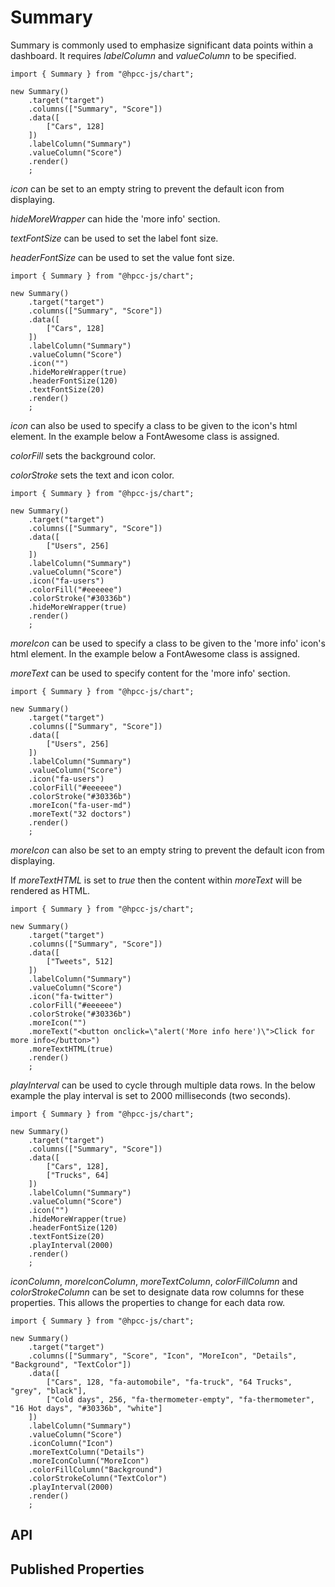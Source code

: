 # Summary

<!--meta
{
    "id": 13959,
    "name": "Summary",
    "kind": 128,
    "kindString": "Class",
    "flags": {
        "isExported": true
    },
    "sources": [
        {
            "fileName": "Summary.ts",
            "line": 11,
            "character": 20
        },
        {
            "fileName": "Summary.ts",
            "line": 181,
            "character": 24
        }
    ],
    "extendedTypes": [
        {
            "type": "reference",
            "name": "HTMLWidget"
        }
    ],
    "folder": "packages/chart"
}
-->

Summary is commonly used to emphasize significant data points within a dashboard. It requires _labelColumn_ and _valueColumn_ to be specified.

```sample-code
import { Summary } from "@hpcc-js/chart";

new Summary()
    .target("target")
    .columns(["Summary", "Score"])
    .data([
        ["Cars", 128]
    ])
    .labelColumn("Summary")
    .valueColumn("Score")
    .render()
    ;
```

_icon_ can be set to an empty string to prevent the default icon from displaying.

_hideMoreWrapper_ can hide the 'more info' section.

_textFontSize_ can be used to set the label font size.

_headerFontSize_ can be used to set the value font size.

```sample-code
import { Summary } from "@hpcc-js/chart";

new Summary()
    .target("target")
    .columns(["Summary", "Score"])
    .data([
        ["Cars", 128]
    ])
    .labelColumn("Summary")
    .valueColumn("Score")
    .icon("")
    .hideMoreWrapper(true)
    .headerFontSize(120)
    .textFontSize(20)
    .render()
    ;
```

_icon_ can also be used to specify a class to be given to the icon's html element. In the example below a FontAwesome class is assigned.

_colorFill_ sets the background color.

_colorStroke_ sets the text and icon color.

```sample-code
import { Summary } from "@hpcc-js/chart";

new Summary()
    .target("target")
    .columns(["Summary", "Score"])
    .data([
        ["Users", 256]
    ])
    .labelColumn("Summary")
    .valueColumn("Score")
    .icon("fa-users")
    .colorFill("#eeeeee")
    .colorStroke("#30336b")
    .hideMoreWrapper(true)
    .render()
    ;
```

_moreIcon_ can be used to specify a class to be given to the 'more info' icon's html element. In the example below a FontAwesome class is assigned.

_moreText_ can be used to specify content for the 'more info' section.

```sample-code
import { Summary } from "@hpcc-js/chart";

new Summary()
    .target("target")
    .columns(["Summary", "Score"])
    .data([
        ["Users", 256]
    ])
    .labelColumn("Summary")
    .valueColumn("Score")
    .icon("fa-users")
    .colorFill("#eeeeee")
    .colorStroke("#30336b")
    .moreIcon("fa-user-md")
    .moreText("32 doctors")
    .render()
    ;
```

_moreIcon_ can also be set to an empty string to prevent the default icon from displaying.

If _moreTextHTML_ is set to _true_ then the content within _moreText_ will be rendered as HTML.

```sample-code
import { Summary } from "@hpcc-js/chart";

new Summary()
    .target("target")
    .columns(["Summary", "Score"])
    .data([
        ["Tweets", 512]
    ])
    .labelColumn("Summary")
    .valueColumn("Score")
    .icon("fa-twitter")
    .colorFill("#eeeeee")
    .colorStroke("#30336b")
    .moreIcon("")
    .moreText("<button onclick=\"alert('More info here')\">Click for more info</button>")
    .moreTextHTML(true)
    .render()
    ;
```

_playInterval_ can be used to cycle through multiple data rows. In the below example the play interval is set to 2000 milliseconds (two seconds).

```sample-code
import { Summary } from "@hpcc-js/chart";

new Summary()
    .target("target")
    .columns(["Summary", "Score"])
    .data([
        ["Cars", 128],
        ["Trucks", 64]
    ])
    .labelColumn("Summary")
    .valueColumn("Score")
    .icon("")
    .hideMoreWrapper(true)
    .headerFontSize(120)
    .textFontSize(20)
    .playInterval(2000)
    .render()
    ;
```

_iconColumn_, _moreIconColumn_, _moreTextColumn_, _colorFillColumn_ and _colorStrokeColumn_ can be set to designate data row columns for these properties. This allows the properties to change for each data row.

```sample-code
import { Summary } from "@hpcc-js/chart";

new Summary()
    .target("target")
    .columns(["Summary", "Score", "Icon", "MoreIcon", "Details", "Background", "TextColor"])
    .data([
        ["Cars", 128, "fa-automobile", "fa-truck", "64 Trucks", "grey", "black"],
        ["Cold days", 256, "fa-thermometer-empty", "fa-thermometer", "16 Hot days", "#30336b", "white"]
    ])
    .labelColumn("Summary")
    .valueColumn("Score")
    .iconColumn("Icon")
    .moreTextColumn("Details")
    .moreIconColumn("MoreIcon")
    .colorFillColumn("Background")
    .colorStrokeColumn("TextColor")
    .playInterval(2000)
    .render()
    ;
```

## API

## Published Properties
```@hpcc-js/chart:Summary
```
